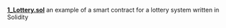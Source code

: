 [**1_Lottery.sol**](https://github.com/seeu-inspace/reference-web3-security/blob/main/development/1_Lottery.sol) an example of a smart contract for a lottery system written in Solidity
